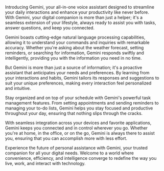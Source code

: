Introducing Gemini, your all-in-one voice assistant designed to streamline your daily interactions and enhance your productivity like never before. With Gemini, your digital companion is more than just a helper; it's a seamless extension of your lifestyle, always ready to assist you with tasks, answer questions, and keep you connected.

Gemini boasts cutting-edge natural language processing capabilities, allowing it to understand your commands and inquiries with remarkable accuracy. Whether you're asking about the weather forecast, setting reminders, or searching for information, Gemini responds swiftly and intelligently, providing you with the information you need in no time.

But Gemini is more than just a source of information; it's a proactive assistant that anticipates your needs and preferences. By learning from your interactions and habits, Gemini tailors its responses and suggestions to suit your unique preferences, making every interaction feel personalized and intuitive.

Stay organized and on top of your schedule with Gemini's powerful task management features. From setting appointments and sending reminders to managing your to-do lists, Gemini helps you stay focused and productive throughout your day, ensuring that nothing slips through the cracks.

With seamless integration across your devices and favorite applications, Gemini keeps you connected and in control wherever you go. Whether you're at home, in the office, or on the go, Gemini is always there to assist you, ensuring that you can accomplish more with less effort.

Experience the future of personal assistance with Gemini, your trusted companion for all your digital needs. Welcome to a world where convenience, efficiency, and intelligence converge to redefine the way you live, work, and interact with technology.

